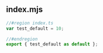 ## index.mjs

```mjs
//#region index.ts
var test_default = 10;

//#endregion
export { test_default as default };
```
